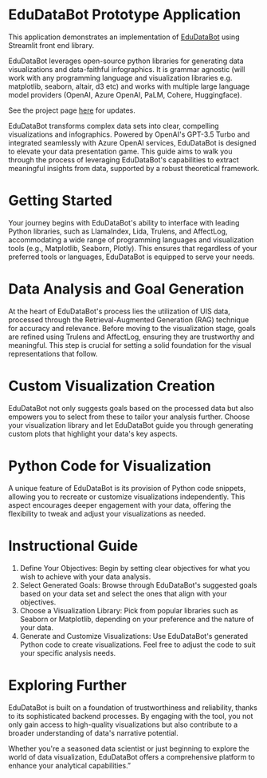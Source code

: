 # EduDataBot Prototype Application

This  application demonstrates an implementation of [EduDataBot]([https://github.com/roy-saurabh/un-vision-ai]) using Streamlit front end library.

EduDataBot leverages open-source python libraries for generating data visualizations and data-faithful infographics. It is grammar agnostic (will work with any programming language and visualization libraries e.g. matplotlib, seaborn, altair, d3 etc) and works with multiple large language model providers (OpenAI, Azure OpenAI, PaLM, Cohere, Huggingface). 

See the project page [here](https://github.com/roy-saurabh/un-vision-ai) for updates.

EduDataBot transforms complex data sets into clear, compelling visualizations and infographics. Powered by OpenAI's GPT-3.5 Turbo and integrated seamlessly with Azure OpenAI services, EduDataBot is designed to elevate your data presentation game. This guide aims to walk you through the process of leveraging EduDataBot's capabilities to extract meaningful insights from data, supported by a robust theoretical framework.

# Getting Started 

Your journey begins with EduDataBot's ability to interface with leading Python libraries, such as LlamaIndex, Lida, Trulens, and AffectLog, accommodating a wide range of programming languages and visualization tools (e.g., Matplotlib, Seaborn, Plotly). This ensures that regardless of your preferred tools or languages, EduDataBot is equipped to serve your needs.

# Data Analysis and Goal Generation

At the heart of EduDataBot's process lies the utilization of UIS data, processed through the Retrieval-Augmented Generation (RAG) technique for accuracy and relevance. Before moving to the visualization stage, goals are refined using Trulens and AffectLog, ensuring they are trustworthy and meaningful. This step is crucial for setting a solid foundation for the visual representations that follow.

# Custom Visualization Creation

EduDataBot not only suggests goals based on the processed data but also empowers you to select from these to tailor your analysis further. Choose your visualization library and let EduDataBot guide you through generating custom plots that highlight your data's key aspects.

# Python Code for Visualization 

A unique feature of EduDataBot is its provision of Python code snippets, allowing you to recreate or customize visualizations independently. This aspect encourages deeper engagement with your data, offering the flexibility to tweak and adjust your visualizations as needed.

# Instructional Guide

1.	Define Your Objectives: Begin by setting clear objectives for what you wish to achieve with your data analysis.
2.	Select Generated Goals: Browse through EduDataBot's suggested goals based on your data set and select the ones that align with your objectives.
3.	Choose a Visualization Library: Pick from popular libraries such as Seaborn or Matplotlib, depending on your preference and the nature of your data.
4.	Generate and Customize Visualizations: Use EduDataBot's generated Python code to create visualizations. Feel free to adjust the code to suit your specific analysis needs.

# Exploring Further

EduDataBot is built on a foundation of trustworthiness and reliability, thanks to its sophisticated backend processes. By engaging with the tool, you not only gain access to high-quality visualizations but also contribute to a broader understanding of data's narrative potential.

Whether you're a seasoned data scientist or just beginning to explore the world of data visualization, EduDataBot offers a comprehensive platform to enhance your analytical capabilities.”

